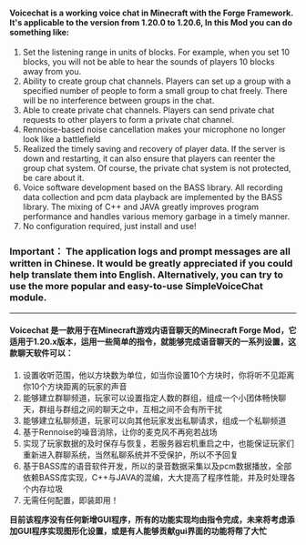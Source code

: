 #### Voicechat is a  working voice chat in Minecraft with the Forge Framework. It's applicable to the version from 1.20.0 to 1.20.6, In this Mod you can do something like:

1. Set the listening range in units of blocks. For example, when you set 10 blocks, you will not be able to hear the sounds of players 10 blocks away from you.
2. Ability to create group chat channels. Players can set up a group with a specified number of people to form a small group to chat freely. There will be no interference between groups in the chat.
3. Able to create private chat channels. Players can send private chat requests to other players to form a private chat channel.
4. Rennoise-based noise cancellation makes your microphone no longer look like a battlefield
5. Realized the timely saving and recovery of player data. If the server is down and restarting, it can also ensure that players can reenter the group chat system. Of course, the private chat system is not protected, be care about it.
6. Voice software development based on the BASS library. All recording data collection and pcm data playback are implemented by the BASS library. The mixing of C++ and JAVA greatly improves program performance and handles various memory garbage in a timely manner.
7. No configuration required, just install and use!

### Important： The application logs and prompt messages are all written in Chinese. It would be greatly appreciated if you could help translate them into English. Alternatively, you can try to use the more popular and easy-to-use SimpleVoiceChat module.
---------------------------------------------------------------------------------------------------------------------------------------------------------------------------------------------------------------------------------
#### Voicechat 是一款用于在Minecraft游戏内语音聊天的Minecraft Forge Mod，它适用于1.20.x版本，运用一些简单的指令，就能够完成语音聊天的一系列设置，这款聊天软件可以：

1. 设置收听范围，他以方块数为单位，如当你设置10个方块时，你将听不见距离你10个方块距离的玩家的声音
2. 能够建立群聊频道，玩家可以设置指定人数的群组，组成一个小团体畅快聊天，群组与群组之间的聊天之中，互相之间不会有所干扰
3. 能够建立私聊频道，玩家可以向其他玩家发出私聊请求，组成一个私聊频道
4. 基于Rennoise的噪音消除，让你的麦克风不再宛若战场
5. 实现了玩家数据的及时保存与恢复，若服务器宕机重启之中，也能保证玩家们重新进入群聊系统，当然私聊系统并不受保护，所以不予回复
6. 基于BASS库的语音软件开发，所以的录音数据采集以及pcm数据播放，全部依赖BASS库实现，C++与JAVA的混编，大大提高了程序性能，并及时处理各个内存垃圾
7. 无需任何配置，即装即用！

**目前该程序没有任何新增GUI程序，所有的功能实现均由指令完成，未来将考虑添加GUI程序实现图形化设置，或是有人能够贡献gui界面的功能将帮了大忙**

